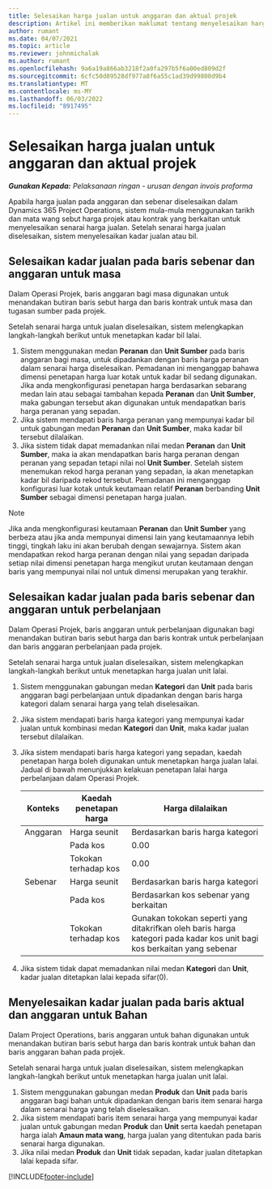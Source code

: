 ```yaml
---
title: Selesaikan harga jualan untuk anggaran dan aktual projek
description: Artikel ini memberikan maklumat tentang menyelesaikan harga jualan pada anggaran projek dan sebenar.
author: rumant
ms.date: 04/07/2021
ms.topic: article
ms.reviewer: johnmichalak
ms.author: rumant
ms.openlocfilehash: 9a6a19a866ab3218f2a0fa297b5f6a00ed809d2f
ms.sourcegitcommit: 6cfc50d89528df977a8f6a55c1ad39d99800d9b4
ms.translationtype: MT
ms.contentlocale: ms-MY
ms.lasthandoff: 06/03/2022
ms.locfileid: "8917495"
---
```

# <a name="resolve-sales-prices-for-project-estimates-and-actuals"></a>Selesaikan harga jualan untuk anggaran dan aktual projek

_**Gunakan Kepada:** Pelaksanaan ringan - urusan dengan invois proforma_

Apabila harga jualan pada anggaran dan sebenar diselesaikan dalam Dynamics 365 Project Operations, sistem mula-mula menggunakan tarikh dan mata wang sebut harga projek atau kontrak yang berkaitan untuk menyelesaikan senarai harga jualan. Setelah senarai harga jualan diselesaikan, sistem menyelesaikan kadar jualan atau bil.

## <a name="resolve-sales-rates-on-actual-and-estimate-lines-for-time"></a>Selesaikan kadar jualan pada baris sebenar dan anggaran untuk masa

Dalam Operasi Projek, baris anggaran bagi masa digunakan untuk menandakan butiran baris sebut harga dan baris kontrak untuk masa dan tugasan sumber pada projek.

Setelah senarai harga untuk jualan diselesaikan, sistem melengkapkan langkah-langkah berikut untuk menetapkan kadar bil lalai.

1. Sistem menggunakan medan **Peranan** dan **Unit Sumber** pada baris anggaran bagi masa, untuk dipadankan dengan baris harga peranan dalam senarai harga diselesaikan. Pemadanan ini menganggap bahawa dimensi penetapan harga luar kotak untuk kadar bil sedang digunakan. Jika anda mengkonfigurasi penetapan harga berdasarkan sebarang medan lain atau sebagai tambahan kepada **Peranan** dan **Unit Sumber**, maka gabungan tersebut akan digunakan untuk mendapatkan baris harga peranan yang sepadan.
2. Jika sistem mendapati baris harga peranan yang mempunyai kadar bil untuk gabungan medan **Peranan** dan **Unit Sumber**, maka kadar bil tersebut dilalaikan.
3. Jika sistem tidak dapat memadankan nilai medan **Peranan** dan **Unit Sumber**, maka ia akan mendapatkan baris harga peranan dengan peranan yang sepadan tetapi nilai nol **Unit Sumber**. Setelah sistem menemukan rekod harga peranan yang sepadan, ia akan menetapkan kadar bil daripada rekod tersebut. Pemadanan ini menganggap konfigurasi luar kotak untuk keutamaan relatif **Peranan** berbanding **Unit Sumber** sebagai dimensi penetapan harga jualan.

> [!NOTE]
> Jika anda mengkonfigurasi keutamaan **Peranan** dan **Unit Sumber** yang berbeza atau jika anda mempunyai dimensi lain yang keutamaannya lebih tinggi, tingkah laku ini akan berubah dengan sewajarnya. Sistem akan mendapatkan rekod harga peranan dengan nilai yang sepadan daripada setiap nilai dimensi penetapan harga mengikut urutan keutamaan dengan baris yang mempunyai nilai nol untuk dimensi merupakan yang terakhir.

## <a name="resolve-sales-rates-on-actual-and-estimate-lines-for-expense"></a>Selesaikan kadar jualan pada baris sebenar dan anggaran untuk perbelanjaan

Dalam Operasi Projek, baris anggaran untuk perbelanjaan digunakan bagi menandakan butiran baris sebut harga dan baris kontrak untuk perbelanjaan dan baris anggaran perbelanjaan pada projek.

Setelah senarai harga untuk jualan diselesaikan, sistem melengkapkan langkah-langkah berikut untuk menetapkan harga jualan unit lalai.

1. Sistem menggunakan gabungan medan **Kategori** dan **Unit** pada baris anggaran bagi perbelanjaan untuk dipadankan dengan baris harga kategori dalam senarai harga yang telah diselesaikan.
2. Jika sistem mendapati baris harga kategori yang mempunyai kadar jualan untuk kombinasi medan **Kategori** dan **Unit**, maka kadar jualan tersebut dilalaikan.
3. Jika sistem mendapati baris harga kategori yang sepadan, kaedah penetapan harga boleh digunakan untuk menetapkan harga jualan lalai. Jadual di bawah menunjukkan kelakuan penetapan lalai harga perbelanjaan dalam Operasi Projek.

    | Konteks | Kaedah penetapan harga | Harga dilalaikan |
    | --- | --- | --- |
    | Anggaran | Harga seunit | Berdasarkan baris harga kategori |
    | &nbsp; | Pada kos | 0.00 |
    | &nbsp; | Tokokan terhadap kos | 0.00 |
    | Sebenar | Harga seunit | Berdasarkan baris harga kategori |
    | &nbsp; | Pada kos | Berdasarkan kos sebenar yang berkaitan |
    | &nbsp; | Tokokan terhadap kos | Gunakan tokokan seperti yang ditakrifkan oleh baris harga kategori pada kadar kos unit bagi kos berkaitan yang sebenar |

4. Jika sistem tidak dapat memadankan nilai medan **Kategori** dan **Unit**, kadar jualan ditetapkan lalai kepada sifar(0).

## <a name="resolving-sales-rates-on-actual-and-estimate-lines-for-material"></a>Menyelesaikan kadar jualan pada baris aktual dan anggaran untuk Bahan

Dalam Project Operations, baris anggaran untuk bahan digunakan untuk menandakan butiran baris sebut harga dan baris kontrak untuk bahan dan baris anggaran bahan pada projek.

Setelah senarai harga untuk jualan diselesaikan, sistem melengkapkan langkah-langkah berikut untuk menetapkan harga jualan unit lalai.

1. Sistem menggunakan gabungan medan **Produk** dan **Unit** pada baris anggaran bagi bahan untuk dipadankan dengan baris item senarai harga dalam senarai harga yang telah diselesaikan.
2. Jika sistem mendapati baris item senarai harga yang mempunyai kadar jualan untuk gabungan medan **Produk** dan **Unit** serta kaedah penetapan harga ialah **Amaun mata wang**, harga jualan yang ditentukan pada baris senarai harga digunakan.
3. Jika nilai medan **Produk** dan **Unit** tidak sepadan, kadar jualan ditetapkan lalai kepada sifar.

[!INCLUDE[footer-include](../../includes/footer-banner.md)]
